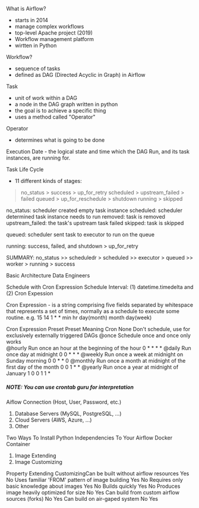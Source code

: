 What is Airflow?
- starts in 2014
- manage complex workflows
- top-level Apache project (2019)
- Workflow management platform
- wirtten in Python

Workflow?
- sequence of tasks
- defined as DAG (Directed Acyclic in Graph) in Airflow

Task 
- unit of work within a DAG
- a node in the DAG graph written in python
- the goal is to achieve a specific thing
- uses a method called "Operator"

Operator
- determines what is going to be done

Execution Date - the logical state and time which the DAG Run, and its task instances, are running for.

Task Life Cycle
- 11 different kinds of stages:
> no_status         > success               > up_for_retry
> scheduled         > upstream_failed       > failed
> queued            > up_for_reschedule     > shutdown
> running           > skipped

no_status: scheduler created empty task instance
scheduled: scheduler determined task instance needs to run
removed: task is removed
upstream_failed: the task's upstream task failed
skipped: task is skipped

queued: scheduler sent task to executor to run on the queue

running: 
success, failed, and shutdown > up_for_retry

SUMMARY: 
no_status >> scheduledr > scheduled >> executor > queued >> worker > running > success

Basic Architecture
Data Engineers

Schedule with Cron Expression
Schedule Interval: (1) datetime.timedelta and (2) Cron Expession

Cron Expression - is a string comprising five fields separated by whitespace that represents a set of times, normally as a schedule to execute some routine.
e.g.    15 14 1 * *
        min hr day(month) month day(week)

Cron Expression Preset
Preset      Meaning                                                             Cron
None        Don't schedule, use for exclusively externally triggered DAGs
@once       Schedule once and once only works                               
@hourly     Run once an hour at the beginning of the hour                       0 * * * *
@daily      Run once day at midnight                                            0 0 * * *
@weekly     Run once a week at midnight on Sunday morning                       0 0 * * 0
@monthly    Run once a month at midnight of the first day of the month          0 0 1 * *
@yearly     Run once a year at midnight of January 1                            0 0 1 1 *
##### NOTE: You can use crontab guru for interpretation


Aiflow Connection (Host, User, Password, etc.)
1. Database Servers (MySQL, PostgreSQL, ...)
2. Cloud Servers (AWS, Azure, ...)
3. Other


Two Ways To Install Python Independencies To Your Airflow Docker Container
1. Image Extending
2. Image Customizing

Property                                                Extending       CustomizingCan be built without airflow resources                  Yes             No
Uses familiar 'FROM' pattern of image building          Yes             No
Requires only basic knowledge about images              Yes             No
Builds quickly                                          Yes             No
Produces image heavily optimized for size               No              Yes
Can build from custom airflow sources (forks)           No              Yes
Can build on air-gaped system                           No              Yes